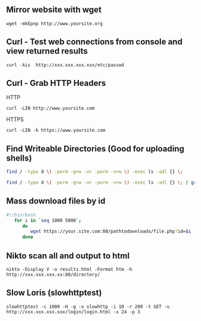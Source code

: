 Mirror website with wget
------------------------
```
wget -mkEpnp http://www.yoursite.org
```
Curl - Test web connections from console and view returned results
------------------------
```
curl -kis  http://xxx.xxx.xxx.xxx/etc/passwd
```
Curl - Grab HTTP Headers
------------------------
HTTP
```
curl -LIN http://www.yoursite.com
```
HTTPS
```
curl -LIN -k https://www.yoursite.com
```
Find Writeable Directories (Good for uploading shells)
------------------------
```bash
find / -type d \( -perm -g+w -or -perm -o+w \) -exec ls -adl {} \;
```
```bash
find / -type d \( -perm -g+w -or -perm -o+w \) -exec ls -adl {} \; | grep www-data
```

Mass download files by id
------------------------
```bash
#!/bin/bash
   for i in `seq 1000 5000`;
      do
         wget https://your.site.com:80/pathtodownloads/file.php?id=$i
      done
```
Nikto scan all and output to html
------------------------
```
nikto -Display V -o results.html -Format htm -h http://xxx.xxx.xxx.xx:80/directory/
```
Slow Loris (slowhttptest)
------------------------
```
slowhttptest -c 1000 -H -g -o slowhttp -i 10 -r 200 -t GET -u http://xxx.xxx.xxx.xxx/login/login.html -x 24 -p 3
```
